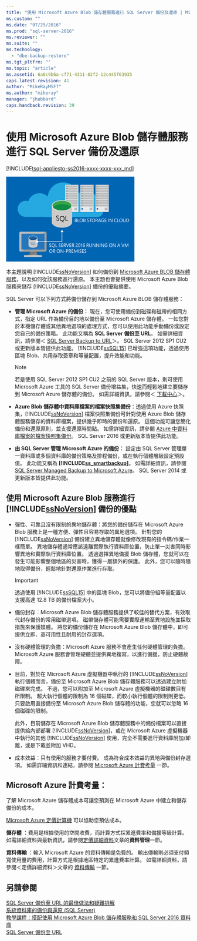 ```yaml
---
title: "使用 Microsoft Azure Blob 儲存體服務進行 SQL Server 備份及還原 | Microsoft Docs"
ms.custom: ""
ms.date: "07/25/2016"
ms.prod: "sql-server-2016"
ms.reviewer: ""
ms.suite: ""
ms.technology: 
  - "dbe-backup-restore"
ms.tgt_pltfrm: ""
ms.topic: "article"
ms.assetid: 6a0c9b6a-cf71-4311-82f2-12c445f63935
caps.latest.revision: 41
author: "MikeRayMSFT"
ms.author: "mikeray"
manager: "jhubbard"
caps.handback.revision: 39
---
```

# 使用 Microsoft Azure Blob 儲存體服務進行 SQL Server 備份及還原
[!INCLUDE[tsql-appliesto-ss2016-xxxx-xxxx-xxx_md](../../includes/tsql-appliesto-ss2016-xxxx-xxxx-xxx-md.md)]

  ![Backup to Azure blob graphic](../../relational-databases/backup-restore/media/backup-to-azure-blob-graphic.png "Backup to Azure blob graphic")  
  
 本主題說明 [!INCLUDE[ssNoVersion](../../includes/ssnoversion-md.md)] 如何備份到 [Microsoft Azure BLOB 儲存體服務](http://www.windowsazure.com/develop/net/how-to-guides/blob-storage/)，以及如何從該服務進行還原。 本主題也會提供使用 Microsoft Azure Blob 服務來儲存 [!INCLUDE[ssNoVersion](../../includes/ssnoversion-md.md)] 備份的優點摘要。  
  
 SQL Server 可以下列方式將備份儲存到 Microsoft Azure BLOB 儲存體服務：  
  
-   **管理 Microsoft Azure 的備份：** 現在，您可使用備份到磁碟和磁帶的相同方式，指定 URL 作為備份目的地以備份至 Microsoft Azure 儲存體。 一如您對於本機儲存體或其他異地選項的處理方式，您可以使用此功能手動備份或設定您自己的備份策略。 此功能又稱為 **SQL Server 備份至 URL**。 如需詳細資訊，請參閱＜ [SQL Server Backup to URL](../../relational-databases/backup-restore/sql-server-backup-to-url.md)＞。 SQL Server 2012 SP1 CU2 或更新版本皆提供此功能。 [!INCLUDE[ssSQL15](../../includes/sssql15-md.md)] 已增強這項功能，透過使用區塊 Blob、共用存取簽章和等量配置，提升效能和功能。  
  
    > [!NOTE]  
    >  若是使用 SQL Server 2012 SP1 CU2 之前的 SQL Server 版本，則可使用 Microsoft Azure 工具的 SQL Server 備份增益集，快速而輕鬆地建立要儲存到 Microsoft Azure 儲存體的備份。 如需詳細資訊，請參閱＜ [下載中心](http://go.microsoft.com/fwlink/?LinkID=324399)＞。  
  
-   **Azure Blob 儲存體中資料庫檔案的檔案快照集備份**：透過使用 Azure 快照集，[!INCLUDE[ssNoVersion](../../includes/ssnoversion-md.md)] 檔案快照集備份可針對使用 Azure Blob 儲存體服務儲存的資料庫檔案，提供幾乎即時的備份和還原。 這個功能可讓您簡化備份和還原原則，並支援還原時間點。 如需詳細資訊，請參閱 [Azure 中資料庫檔案的檔案快照集備份](../../relational-databases/backup-restore/file-snapshot-backups-for-database-files-in-azure.md)。 SQL Server 2016 或更新版本皆提供此功能。  
  
-   **由 SQL Server 管理 Microsoft Azure 的備份：** 設定由 SQL Server 管理單一資料庫或多個資料庫的備份策略及排程備份，或在執行個體層級設定預設值。 此功能又稱為 **[!INCLUDE[ss_smartbackup](../../includes/ss-smartbackup-md.md)]**。 如需詳細資訊，請參閱 [SQL Server Managed Backup to Microsoft Azure](../../relational-databases/backup-restore/sql-server-managed-backup-to-microsoft-azure.md)。 SQL Server 2014 或更新版本皆提供此功能。  
  
## <a name="benefits-of-using-the-microsoft-azure-blob-service-for-includessnoversiontokenssnoversionmdmd-backups"></a>使用 Microsoft Azure Blob 服務進行 [!INCLUDE[ssNoVersion](../../includes/ssnoversion-md.md)] 備份的優點  
  
-   彈性、可靠且沒有限制的異地儲存體：將您的備份儲存在 Microsoft Azure Blob 服務上是一種方便、彈性且容易存取的異地選項。 針對您的 [!INCLUDE[ssNoVersion](../../includes/ssnoversion-md.md)] 備份建立異地儲存體就像修改現有的指令碼/作業一樣簡單。 異地儲存體通常應該遠離實際執行資料庫位置，防止單一災害同時影響異地和實際執行資料庫位置。 透過選擇異地備援 Blob 儲存體，您就可以在發生可能影響整個地區的災害時，獲得一層額外的保護。 此外，您可以隨時隨地取得備份，輕鬆地針對還原作業進行存取。  
  
    > [!IMPORTANT]  
    >  透過使用 [!INCLUDE[ssSQL15](../../includes/sssql15-md.md)] 中的區塊 Blob，您可以將備份組等量配置以支援高達 12.8 TB 的備份檔案大小。  
  
-   備份封存：Microsoft Azure Blob 儲存體服務提供了較佳的替代方案，有效取代封存備份的常用磁帶選項。 磁帶儲存體可能需要實際運輸至異地設施並採取措施來保護媒體。 將您的備份儲存在 Microsoft Azure Blob 儲存體中，即可提供立即、高可用性且耐用的封存選項。  
  
-   沒有硬體管理的負擔：Microsoft Azure 服務不會產生任何硬體管理的負擔。 Microsoft Azure 服務會管理硬體並提供異地複寫，以進行備援，防止硬體故障。  
  
-   目前，對於在 Microsoft Azure 虛擬機器中執行的 [!INCLUDE[ssNoVersion](../../includes/ssnoversion-md.md)] 執行個體而言，備份至 Microsoft Azure Blob 儲存體服務可以透過建立附加磁碟來完成。 不過，您可以附加至 Microsoft Azure 虛擬機器的磁碟數目有所限制。 超大執行個體的限制為 16 個磁碟，而較小執行個體的限制則更低。 只要啟用直接備份至 Microsoft Azure Blob 儲存體的功能，您就可以忽略 16 個磁碟的限制。  
  
     此外，目前儲存在 Microsoft Azure Blob 儲存體服務中的備份檔案可以直接提供給內部部署 [!INCLUDE[ssNoVersion](../../includes/ssnoversion-md.md)]，或在 Microsoft Azure 虛擬機器中執行的其他 [!INCLUDE[ssNoVersion](../../includes/ssnoversion-md.md)] 使用，完全不需要進行資料庫附加/卸離，或是下載並附加 VHD。  
  
-   成本效益：只有使用的服務才要付費。 成為符合成本效益的異地與備份封存選項。 如需詳細資訊和連結，請參閱 [Microsoft Azure 計費考量](#Billing) 一節。  
  
##  <a name="a-namebillinga-microsoft-azure-billing-considerations"></a><a name="Billing"></a> Microsoft Azure 計費考量：  
 了解 Microsoft Azure 儲存體成本可讓您預測在 Microsoft Azure 中建立和儲存備份的成本。  
  
 [Microsoft Azure 定價計算機](http://go.microsoft.com/fwlink/?LinkId=277060) 可以協助您預估成本。  
  
 **儲存體** ：費用是根據使用的空間收費，而計算方式採累進費率和備援等級計算。 如需詳細資料與最新資訊，請參閱[定價詳細資料](http://go.microsoft.com/fwlink/?LinkId=277059)文章的**資料管理**一節。  
  
 **資料傳輸** ：輸入 Microsoft Azure 的資料傳輸是免費的。 輸出傳輸則必須支付頻寬使用量的費用，計算方式是根據地區特定的累進費率計算。 如需詳細資料，請參閱＜定價詳細資料＞文章的 [資料傳輸](http://go.microsoft.com/fwlink/?LinkId=277061) 一節。  
  
## <a name="see-also"></a>另請參閱  
 [SQL Server 備份至 URL 的最佳做法和疑難排解](../../relational-databases/backup-restore/sql-server-backup-to-url-best-practices-and-troubleshooting.md)   
 [系統資料庫的備份與還原 &#40;SQL Server&#41;](../../relational-databases/backup-restore/back-up-and-restore-of-system-databases-sql-server.md)   
 [教學課程：搭配使用 Microsoft Azure Blob 儲存體服務和 SQL Server 2016 資料庫](Tutorial:%20Using%20the%20Microsoft%20Azure%20Blob%20storage%20service%20with%20SQL%20Server%202016%20databases.md)  
 [SQL Server 備份至 URL](../../relational-databases/backup-restore/sql-server-backup-to-url.md)  
  
  